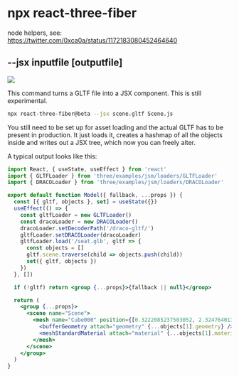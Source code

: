 # npx react-three-fiber

node helpers, see: https://twitter.com/0xca0a/status/1172183080452464640

## --jsx inputfile [outputfile]

<img src="https://i.imgur.com/U4cWrNN.gif" />

This command turns a GLTF file into a JSX component. This is still experimental.

```bash
npx react-three-fiber@beta --jsx scene.gltf Scene.js
```

You still need to be set up for asset loading and the actual GLTF has to be present in production. It just loads it, creates a hashmap of all the objects inside and writes out a JSX tree, which now you can freely alter.

A typical output looks like this:

```jsx
import React, { useState, useEffect } from 'react'
import { GLTFLoader } from 'three/examples/jsm/loaders/GLTFLoader'
import { DRACOLoader } from 'three/examples/jsm/loaders/DRACOLoader'

export default function Model({ fallback, ...props }) {
  const [{ gltf, objects }, set] = useState({})
  useEffect(() => {
    const gltfLoader = new GLTFLoader()
    const dracoLoader = new DRACOLoader()
    dracoLoader.setDecoderPath('/draco-gltf/')
    gltfLoader.setDRACOLoader(dracoLoader)
    gltfLoader.load('/seat.glb', gltf => {
      const objects = []
      gltf.scene.traverse(child => objects.push(child))
      set({ gltf, objects })
    })
  }, [])

  if (!gltf) return <group {...props}>{fallback || null}</group>

  return (
    <group {...props}>
      <scene name="Scene">
        <mesh name="Cube000" position={[0.3222085237503052, 2.3247640132904053, 10.725556373596191]}>
          <bufferGeometry attach="geometry" {...objects[1].geometry} />
          <meshStandardMaterial attach="material" {...objects[1].material} name="sillones" />
        </mesh>
      </scene>
    </group>
  )
}
```
